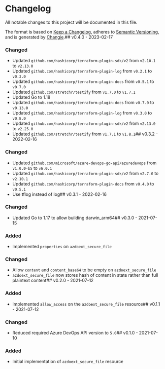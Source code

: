 # Changelog

All notable changes to this project will be documented in this file.

The format is based on [Keep a Changelog](https://keepachangelog.com/en/1.0.0/), adheres
to [Semantic Versioning](https://semver.org/spec/v2.0.0.html), and is generated
by [Changie](https://github.com/miniscruff/changie).## v0.4.0 - 2023-02-17

### Changed

* Updated `github.com/hashicorp/terraform-plugin-sdk/v2` from `v2.10.1` to `v2.13.0`
* Updated `github.com/hashicorp/terraform-plugin-log` from `v0.2.1` to `v0.3.0`
* Updated `github.com/hashicorp/terraform-plugin-docs` from `v0.5.1` to `v0.7.0`
* Updated `github.com/stretchr/testify` from `v1.7.0` to `v1.7.1`
* Updated Go to 1.18
* Updated `github.com/hashicorp/terraform-plugin-docs` from `v0.7.0` to `v0.13.0`
* Updated `github.com/hashicorp/terraform-plugin-log` from `v0.3.0` to `v0.8.0`
* Updated `github.com/hashicorp/terraform-plugin-sdk/v2` from `v2.13.0` to `v2.25.0`
* Updated `github.com/stretchr/testify` from `v1.7.1` to `v1.8.1`## v0.3.2 - 2022-02-16

### Changed

* Updated `github.com/microsoft/azure-devops-go-api/azuredevops` from `v1.0.0-b5` to `v6.0.1`
* Updated `github.com/hashicorp/terraform-plugin-sdk/v2` from `v2.7.0` to `v2.10.1`
* Updated `github.com/hashicorp/terraform-plugin-docs` from `v0.4.0` to `v0.5.1`
* Use tflog instead of log## v0.3.1 - 2022-02-16

### Changed

* Updated Go to 1.17 to allow building darwin_arm64## v0.3.0 - 2021-07-15

### Added

* Implemented `properties` on `azdoext_secure_file`

### Changed

* Allow `content` and `content_base64` to be empty on `azdoext_secure_file`
* `azdoext_secure_file` now stores hash of content in state rather than full plaintext content## v0.2.0 - 2021-07-12

### Added

* Implemented `allow_access` on the `azdoext_secure_file` resource## v0.1.1 - 2021-07-12

### Changed

* Reduced required Azure DevOps API version to `5.0`## v0.1.0 - 2021-07-10

### Added

* Initial implementation of `azdoext_secure_file` resource